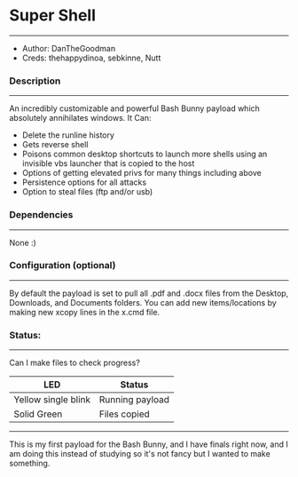 # Super Shell
---
- Author: DanTheGoodman
- Creds: thehappydinoa, sebkinne, Nutt

### Description
---
An incredibly customizable and powerful Bash Bunny payload which absolutely annihilates windows.
It Can:
- Delete the runline history
- Gets reverse shell
- Poisons common desktop shortcuts to launch more shells using an invisible vbs launcher that is copied to the host
- Options of getting elevated privs for many things including above
- Persistence options for all attacks
- Option to steal files (ftp and/or usb)


### Dependencies
---
None :)



### Configuration (optional)
---
By default the payload is set to pull all .pdf and .docx files from the Desktop, Downloads, and Documents folders. You can add new items/locations by making new xcopy lines in the x.cmd file.


### Status:
---
Can I make files to check progress?

|LED|Status|
|---|---|
|Yellow single blink|Running payload|
|Solid Green|Files copied|

---
This is my first payload for the Bash Bunny, and I have finals right now, and I am doing this instead of studying so it's not fancy but I wanted to make something.

